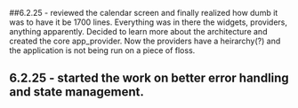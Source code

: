 ##6.2.25 - reviewed the calendar screen and finally realized how dumb it was to have it be 1700 lines. Everything was in there the widgets, providers, anything apparently. Decided to learn more about the architecture and created the core app_provider. Now the providers have a heirarchy(?) and the application is not being run on a piece of floss. 
## 6.2.25 - started the work on better error handling and state management. 

